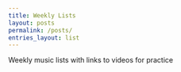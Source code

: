 ```yaml
---
title: Weekly Lists
layout: posts
permalink: /posts/
entries_layout: list
---
```


Weekly music lists with links to videos for practice
